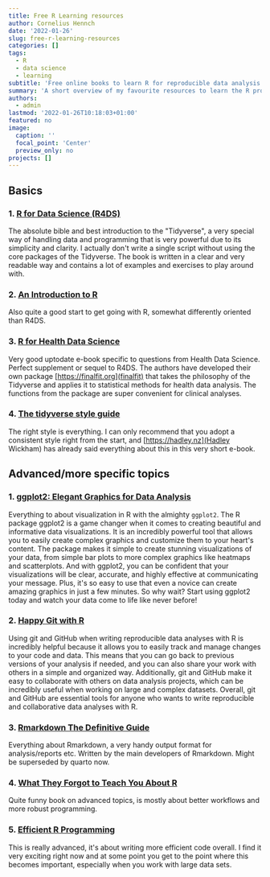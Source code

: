 ```yaml
---
title: Free R Learning resources
author: Cornelius Hennch
date: '2022-01-26'
slug: free-r-learning-resources
categories: []
tags:
  - R
  - data science
  - learning
subtitle: 'Free online books to learn R for reproducible data analysis.'
summary: 'A short overview of my favourite resources to learn the R programming language for reproducible and tidy research data analysis.'
authors: 
  - admin
lastmod: '2022-01-26T10:18:03+01:00'
featured: no
image:
  caption: ''
  focal_point: 'Center'
  preview_only: no
projects: []
---
```


## Basics

### 1. [R for Data Science (R4DS)](https://r4ds.had.co.nz) <br>
The absolute bible and best introduction to the "Tidyverse", a very special way of handling data and programming that is very powerful due to its simplicity and clarity. I actually don't write a single script without using the core packages of the Tidyverse. The book is written in a clear and very readable way and contains a lot of examples and exercises to play around with.

### 2. [An Introduction to R](https://intro2r.com/index.html) <br>
Also quite a good start to get going with R, somewhat differently oriented than R4DS.

### 3. [R for Health Data Science](https://argoshare.is.ed.ac.uk/healthyr_book/) <br>
Very good uptodate e-book specific to questions from Health Data Science. Perfect supplement or sequel to R4DS. The authors have developed their own package [https://finalfit.org](finalfit) that takes the philosophy of the Tidyverse and applies it to statistical methods for health data analysis. The functions from the package are super convenient for clinical analyses.

### 4. [The tidyverse style guide](https://style.tidyverse.org) <br>
The right style is everything. I can only recommend that you adopt a consistent style right from the start, and [https://hadley.nz](Hadley Wickham) has already said everything about this in this very short e-book. 

## Advanced/more specific topics

### 1. [ggplot2: Elegant Graphics for Data Analysis](https://ggplot2-book.org/index.html) <br>
Everything to about visualization in R with the almighty `ggplot2`. The R package ggplot2 is a game changer when it comes to creating beautiful and informative data visualizations. It is an incredibly powerful tool that allows you to easily create complex graphics and customize them to your heart's content. The package makes it simple to create stunning visualizations of your data, from simple bar plots to more complex graphics like heatmaps and scatterplots. And with ggplot2, you can be confident that your visualizations will be clear, accurate, and highly effective at communicating your message. Plus, it's so easy to use that even a novice can create amazing graphics in just a few minutes. So why wait? Start using ggplot2 today and watch your data come to life like never before!

### 2. [Happy Git with R](https://happygitwithr.com) <br>
Using git and GitHub when writing reproducible data analyses with R is incredibly helpful because it allows you to easily track and manage changes to your code and data. This means that you can go back to previous versions of your analysis if needed, and you can also share your work with others in a simple and organized way. Additionally, git and GitHub make it easy to collaborate with others on data analysis projects, which can be incredibly useful when working on large and complex datasets. Overall, git and GitHub are essential tools for anyone who wants to write reproducible and collaborative data analyses with R.

### 3. [Rmarkdown The Definitive Guide](https://bookdown.org/yihui/rmarkdown/) <br>
Everything about Rmarkdown, a very handy output format for analysis/reports etc. Written by the main developers of Rmarkdown. Might be superseded by quarto now.

### 4. [What They Forgot to Teach You About R](https://rstats.wtf/index.html) <br>
Quite funny book on advanced topics, is mostly about better workflows and more robust programming. 

### 5. [Efficient R Programming](https://csgillespie.github.io/efficientR/) <br>
This is really advanced, it's about writing more efficient code overall. I find it very exciting right now and at some point you get to the point where this becomes important, especially when you work with large data sets.
